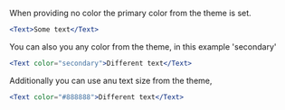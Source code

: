 When providing no color the primary color from the theme is set.
```jsx
<Text>Some text</Text>
```

You can also you any color from the theme, in this example 'secondary' 

```jsx
<Text color="secondary">Different text</Text>
```

Additionally you can use anu text size from the theme,

```jsx
<Text color="#888888">Different text</Text>
```
